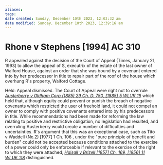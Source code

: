 ```yaml
---
aliases: 
tags: 
date created: Sunday, December 10th 2023, 12:02:32 am
date modified: Sunday, December 10th 2023, 12:39:16 am
---
```


# Rhone v Stephens [1994] AC 310

R appealed against the decision of the Court of Appeal (Times, January 21, 1993) to allow the appeal of S, executrix of the estate of the last owner of Walford House, against an order that she was bound by a covenant entered into by her predecessor in title to repair part of the roof of the house which overhung R's property, Walford Cottage.

Held: Appeal dismissed. The Court of Appeal were right not to overrule _[Austerberry v Oldham Corp (1885) 29 Ch. D. 750, [1885] 5 WLUK 19](https://uk.westlaw.com/Document/I6CAC2750E42711DA8FC2A0F0355337E9/View/FullText.html?originationContext=document&transitionType=DocumentItem&ppcid=b3b16b577b074bf4b30ec515c4f2e5a3&contextData=(sc.Search))_ which held that, although equity could prevent or punish the breach of negative covenants which restricted the user of freehold land, it could not compel an owner to comply with positive covenants entered into by his predecessors in title. While recommendations had been made for reforming the law relating to positive and restrictive obligation, no legislation had resulted, and overruling Austerberry would create a number of difficulties and uncertainties. R's argument that this was an exceptional case, such as Tito v Waddell (No.2) [1977] 1 Ch. 106 , under the "pure principle of benefit and burden" could not be accepted because conditions attached to the exercise of a power could only be enforceable if relevant to the exercise of the right to which they were attached, _[Halsall v Brizell [1957] Ch. 169, [1956] 11 WLUK 118](https://uk.westlaw.com/Document/IB91A0A80E42711DA8FC2A0F0355337E9/View/FullText.html?originationContext=document&transitionType=DocumentItem&ppcid=b3b16b577b074bf4b30ec515c4f2e5a3&contextData=(sc.Search))_ distinguished.
